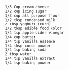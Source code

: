     1/3 Cup cream cheese
    1/2 cup icing sugar
    1/3 cup all purpose flour
    1/2 tbsp condensed milk
    2 tbsp yoghurt (curd)
    1/2 tbsp edible food color
    1/4 tsp apple cider vinegar
    1/4 cup butter
    1/4 tsp vanilla essence
    1/4 tbsp cocoa powder
    1/4 tsp baking soda
    2 tbsp water
    1/4 tsp vanilla extract
    1/4 tsp baking powder